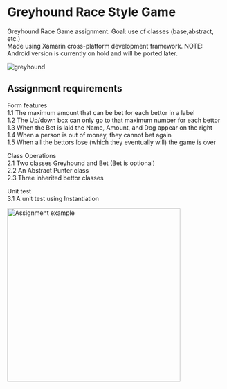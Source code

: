 # Greyhound Race Style Game
Greyhound Race Game assignment. Goal: use of classes (base,abstract, etc.)  
Made using Xamarin cross-platform development framework. 
NOTE: Android version is currently on hold and will be ported later.

![greyhound](https://user-images.githubusercontent.com/26443901/27252774-7fe3c5a8-53ba-11e7-94f0-d69fd1ac386b.gif)

## Assignment requirements

Form features  
1.1 The maximum amount that can be bet for each bettor in a label  
1.2 The Up/down box can only go to that maximum number for each bettor  
1.3 When the Bet is laid the Name, Amount, and Dog appear on the right  
1.4 When a person is out of money, they cannot bet again  
1.5 When all the bettors lose (which they eventually will) the game is over  

Class Operations  
2.1 Two classes Greyhound and Bet (Bet is optional)  
2.2 An Abstract Punter class  
2.3 Three inherited bettor classes  

Unit test  
3.1 A unit test using Instantiation

<img alt="Assignment example" src="https://user-images.githubusercontent.com/26443901/27252788-b9066cbe-53ba-11e7-82e4-5dfce4ea7be1.png" width="400px" />
